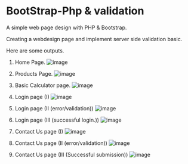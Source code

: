 # BootStrap-Php & validation

A simple web page design with PHP & Bootstrap.

Creating a webdesign page and implement server side validation basic.

Here are some outputs. 

1. Home Page.
 ![image](https://user-images.githubusercontent.com/90688465/134851912-cfdd60be-4a23-42bf-84b9-58ed890cdec9.png)

2. Products Page.
 ![image](https://user-images.githubusercontent.com/90688465/134851981-116a72f2-9375-4a84-a38f-d2828203cb9f.png)

3. Basic Calculator page.
 ![image](https://user-images.githubusercontent.com/90688465/134852042-828effc7-7660-4973-8a50-0a67302c2f4a.png)

4. Login page (I)
 ![image](https://user-images.githubusercontent.com/90688465/134852096-35579186-1e3f-440d-8dd2-d40ff8807403.png)

5. Login page (II (error/validation))
 ![image](https://user-images.githubusercontent.com/90688465/134852282-bf640ba6-282e-46a2-828c-f6b397ddefcf.png)


6. Login page (III (successful login.))
 ![image](https://user-images.githubusercontent.com/90688465/134852209-84fe3b6a-df3d-4a11-8a6f-0e771b158c7d.png)

7. Contact Us page (I)
 ![image](https://user-images.githubusercontent.com/90688465/134852339-2b11792f-a27f-428c-925e-4b9337d78b0e.png)

8. Contact Us page (II (error/validation))
 ![image](https://user-images.githubusercontent.com/90688465/134852416-bc81f7d0-3344-434f-b4b3-2d86d573e8ad.png)

9. Contact Us page (III (Successful submission))
 ![image](https://user-images.githubusercontent.com/90688465/134852546-145e8de9-18cf-496f-a507-92aeb6963759.png)
